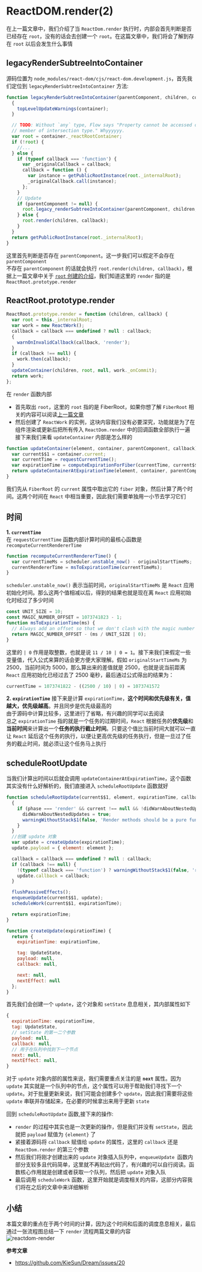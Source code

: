 # ReactDOM.render(2)
在上一篇文章中，我们介绍了当 `ReactDom.render` 执行时，内部会首先判断是否已经存在 `root`，没有的话会去创建一个 `root`。在这篇文章中，我们将会了解到存在 `root` 以后会发生什么事情  
## legacyRenderSubtreeIntoContainer
源码位置为 `node_modules/react-dom/cjs/react-dom.development.js`，首先我们定位到 `legacyRenderSubtreeIntoContainer` 方法:
```js
function legacyRenderSubtreeIntoContainer(parentComponent, children, container, forceHydrate, callback) {
  {
    topLevelUpdateWarnings(container);
  }

  // TODO: Without `any` type, Flow says "Property cannot be accessed on any
  // member of intersection type." Whyyyyyy.
  var root = container._reactRootContainer;
  if (!root) {
    //...
  } else {
    if (typeof callback === 'function') {
      var _originalCallback = callback;
      callback = function () {
        var instance = getPublicRootInstance(root._internalRoot);
        _originalCallback.call(instance);
      };
    }
    // Update
    if (parentComponent != null) {
      root.legacy_renderSubtreeIntoContainer(parentComponent, children, callback);
    } else {
      root.render(children, callback);
    }
  }
  return getPublicRootInstance(root._internalRoot);
}
```
这里首先判断是否存在 `parentComponent`。这一步我们可以假定不会存在 `parentComponent`  
不存在 `parentComponent` 的话就会执行 `root.render(children, callback)`，根据上一篇文章中关于 [`root` 创建的介绍](http://gofzy.com/source-code/react/reactdom.render.html)，我们知道这里的 `render` 指的是 `ReactRoot.prototype.render`

## ReactRoot.prototype.render
```js
ReactRoot.prototype.render = function (children, callback) {
  var root = this._internalRoot;
  var work = new ReactWork();
  callback = callback === undefined ? null : callback;
  {
    warnOnInvalidCallback(callback, 'render');
  }
  if (callback !== null) {
    work.then(callback);
  }
  updateContainer(children, root, null, work._onCommit);
  return work;
};
```
在 `render` 函数内部
* 首先取出 `root`，这里的 `root` 指的是 FiberRoot，如果你想了解 `FiberRoot` 相关的内容可以阅读[上一篇文章](http://gofzy.com/source-code/react/reactdom.render.html)  
* 然后创建了 `ReactWork` 的实例，这块内容我们没有必要深究，功能就是为了在组件渲染或更新后把所有传入 `ReactDom.render` 中的回调函数全部执行一遍  
接下来我们来看 `updateContainer` 内部是怎么样的 
```js
function updateContainer(element, container, parentComponent, callback) {
  var current$$1 = container.current;
  var currentTime = requestCurrentTime();
  var expirationTime = computeExpirationForFiber(currentTime, current$$1);
  return updateContainerAtExpirationTime(element, container, parentComponent, expirationTime, callback);
}
```
我们先从 `FiberRoot` 的 `current` 属性中取出它的 `fiber` 对象，然后计算了两个时间。这两个时间在 `React` 中相当重要，因此我们需要单独用一小节去学习它们  

## 时间
**1. `currentTime`**  
在 `requestCurrentTime` 函数内部计算时间的最核心函数是 `recomputeCurrentRendererTime`  
```js
function recomputeCurrentRendererTime() {
  var currentTimeMs = scheduler.unstable_now() - originalStartTimeMs;
  currentRendererTime = msToExpirationTime(currentTimeMs);
}
```
`scheduler.unstable_now()` 表示当前时间，`originalStartTimeMs` 是 `React` 应用初始化时间。那么这两个值相减以后，得到的结果也就是现在离 `React` 应用初始化时经过了多少时间  
```js
const UNIT_SIZE = 10;
const MAGIC_NUMBER_OFFSET = 1073741823 - 1; 
function msToExpirationTime(ms) {
  // Always add an offset so that we don't clash with the magic number for NoWork.
  return MAGIC_NUMBER_OFFSET - (ms / UNIT_SIZE | 0);
}
```
这里的 `| 0` 作用是取整数，也就是说 `11 / 10 | 0 = 1`。接下来我们来假定一些变量值，代入公式来算的话会更方便大家理解。假如 `originalStartTimeMs` 为 2500，当前时间为 5000，那么算出来的差值就是 2500，也就是说当前距离 `React` 应用初始化已经过去了 2500 毫秒，最后通过公式得出的结果为：
```js
currentTime = 1073741822 - ((2500 / 10) | 0) = 1073741572
```

**2. `expirationTime`**
接下来是计算 `expirationTime`，**这个时间和优先级有关，值越大，优先级越高**。并且同步是优先级最高的  
由于源码中计算比较多，这里进行了省略，有兴趣的同学可以去阅读  
总之 `expirationTime` 指的就是一个任务的过期时间，`React` 根据任务的**优先级**和**当前时间**来计算出一个**任务的执行截止时间**。只要这个值比当前时间大就可以一直让 `React` 延后这个任务的执行，以便让更高优先级的任务执行，但是一旦过了任务的截止时间，就必须让这个任务马上执行

## scheduleRootUpdate
当我们计算出时间以后就会调用 `updateContainerAtExpirationTime`，这个函数其实没有什么好解析的，我们直接进入 `scheduleRootUpdate` 函数就好  
```js
function scheduleRootUpdate(current$$1, element, expirationTime, callback) {
  {
    if (phase === 'render' && current !== null && !didWarnAboutNestedUpdates) {
      didWarnAboutNestedUpdates = true;
      warningWithoutStack$1(false, 'Render methods should be a pure function of props and state; ' + 'triggering nested component updates from render is not allowed. ' + 'If necessary, trigger nested updates in componentDidUpdate.\n\n' + 'Check the render method of %s.', getComponentName(current.type) || 'Unknown');
    }
  }
  //创建 update 对象
  var update = createUpdate(expirationTime);
  update.payload = { element: element };

  callback = callback === undefined ? null : callback;
  if (callback !== null) {
    !(typeof callback === 'function') ? warningWithoutStack$1(false, 'render(...): Expected the last optional `callback` argument to be a ' + 'function. Instead received: %s.', callback) : void 0;
    update.callback = callback;
  }

  flushPassiveEffects();
  enqueueUpdate(current$$1, update);
  scheduleWork(current$$1, expirationTime);

  return expirationTime;
}

function createUpdate(expirationTime) {
  return {
    expirationTime: expirationTime,

    tag: UpdateState,
    payload: null,
    callback: null,

    next: null,
    nextEffect: null
  };
}
```
首先我们会创建一个 `update`，这个对象和 `setState` 息息相关，其内部属性如下
```js
{
  expirationTime: expirationTime,
  tag: UpdateState,
  // setState 的第一二个参数
  payload: null,
  callback: null,
  // 用于在队列中找到下一个节点
  next: null,
  nextEffect: null,
}
```
对于 `update` 对象内部的属性来说，我们需要重点关注的是 **`next`** 属性。因为 `update` 其实就是一个队列中的节点，这个属性可以用于帮助我们寻找下一个 `update`。对于批量更新来说，我们可能会创建多个 `update`，因此我们需要将这些 `update` 串联并存储起来，在必要的时候拿出来用于更新 `state`  

回到 `scheduleRootUpdate` 函数,接下来的操作:
* `render` 的过程中其实也是一次更新的操作，但是我们并没有 `setState`，因此就把 `payload` 赋值为 `{element}` 了  
* 紧接着源码将 `callback` 赋值给 `update` 的属性，这里的 `callback` 还是 `ReactDom.render` 的第三个参数  
* 然后我们将刚才创建出来的 `update` 对象插入队列中，`enqueueUpdate `函数内部分支较多且代码简单，这里就不再贴出代码了，有兴趣的可以自行阅读。函数核心作用就是创建或者获取一个队列，然后把 `update` 对象入队  
* 最后调用 `scheduleWork` 函数，这里开始就是调度相关的内容，这部分内容我们将在之后的文章中来详细解析

## 小结
本篇文章的重点在于两个时间的计算，因为这个时间和后面的调度息息相关，最后通过一张流程图总结一下 `render` 流程两篇文章的内容  
![reactdom-render](https://raw.githubusercontent.com/GoFzy/pic-bed/master/reactdom.render.png)

**参考文章**
* <https://github.com/KieSun/Dream/issues/20>